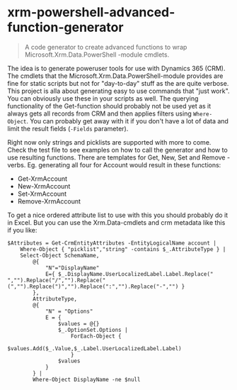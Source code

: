 # xrm-powershell-advanced-function-generator
> A code generator to create advanced functions to wrap Microsoft.Xrm.Data.PowerShell -module cmdlets.

The idea is to generate poweruser tools for use with Dynamics 365 (CRM). The cmdlets that the Microsoft.Xrm.Data.PowerShell-module provides are fine for static scripts but not for "day-to-day" stuff as the are quite verbose. This project is alla about generating easy to use commands that "just work". You can obviously use these in your scripts as well. The querying functionality of the Get-function should probably not be used yet as it always gets all records from CRM and then applies filters using `Where-Object`. You can probably get away with it if you don't have a lot of data and limit the result fields (`-Fields` parameter).

Right now only strings and picklists are supported with more to come. Check the test file to see examples on how to call the generator and how to use resulting functions. There are templates for Get, New, Set and Remove -verbs. Eg. generating all four for Account would result in these functions:
- Get-XrmAccount
- New-XrmAccount
- Set-XrmAccount
- Remove-XrmAccount

To get a nice ordered attribute list to use with this you should probably do it in Excel. But you can use the Xrm.Data-cmdlets and crm metadata like this if you like:
```
$Attributes = Get-CrmEntityAttributes -EntityLogicalName account |
    Where-Object { "picklist","string" -contains $_.AttributeType } |
    Select-Object SchemaName,
        @{
            "N"="DisplayName"
            E={ $_.DisplayName.UserLocalizedLabel.Label.Replace(" ","").Replace("/","").Replace("(","").Replace(")","").Replace(":","").Replace("-","") }
        },
        AttributeType,
        @{ 
            "N" = "Options" 
            E = {
                $values = @{}
                $_.OptionSet.Options |
                    ForEach-Object {
                        $values.Add($_.Value,$_.Label.UserLocalizedLabel.Label)
                    }
                $values
            }
        } |
        Where-Object DisplayName -ne $null
```
